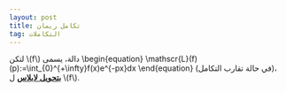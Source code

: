 ```yaml
---
layout: post
title: تكامل ريمان
tag: التكاملات
---
```



لتكن \\(f\\) دالة، يسمى
\begin{equation}
\mathscr{L}(f)(p):=\int_{0}^{+\infty}f(x)e^{-px}dx
\end{equation}
 (في حالة تقارب التكامل)، 
**<u>بتحويل لابلاس</u>**  ل \\(f\\).


<div class="sage">
  <script type="text/x-sage">
x,s = var("x,s")
f = 1
laplace(f,x,s)
  </script>
</div>
